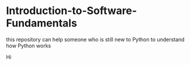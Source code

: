 # Introduction-to-Software-Fundamentals
this repository can help someone who is still new to Python to understand how Python works

Hi
